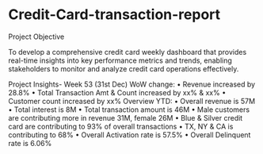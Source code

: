 # Credit-Card-transaction-report

Project Objective

To develop a comprehensive credit
card weekly dashboard that
provides real-time insights into key
performance metrics and trends,
enabling stakeholders to monitor
and analyze credit card operations
effectively.

Project Insights- Week 53 (31st Dec)
WoW change:
• Revenue increased by 28.8%
• Total Transaction Amt & Count increased by xx% & xx%
• Customer count increased by xx%
Overview YTD:
• Overall revenue is 57M
• Total interest is 8M
• Total transaction amount is 46M
• Male customers are contributing more in revenue 31M, female 26M
• Blue & Silver credit card are contributing to 93% of overall
transactions
• TX, NY & CA is contributing to 68%
• Overall Activation rate is 57.5%
• Overall Delinquent rate is 6.06%
